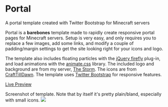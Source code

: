 # Portal
A portal template created with Twitter Bootstrap for Minecraft servers

Portal is a <b>barebones</b> template made to rapidly create responsive portal pages for Minecraft servers. Setup is very easy, and only requires you to replace a few images, add some links, and modify a couple of padding/margin settings to get the site looking right for your icons and logo.

The template also includes floating particles with the <a href="https://github.com/motyar/firefly">jQuery firefly</a> plug-in, and load animations with the <a href="https://daneden.github.io/animate.css/">animate.css</a> library. The included logo and background are from my server, <a href="http://ts-mc.net/">The Storm</a>. The icons are from <a href="https://craftilldawn.com/">CraftTillDawn</a>. The template uses <a href="http://getbootstrap.com/">Twitter Bootstrap</a> for responsive features.

<a href="http://shepherdjerred.com/preview/portal/">Live Preview</a>

Screenshot of template. Note that by itself it's pretty plain/bland, especially with small icons.
<img src="http://i.imgur.com/hatRhgv.png">
